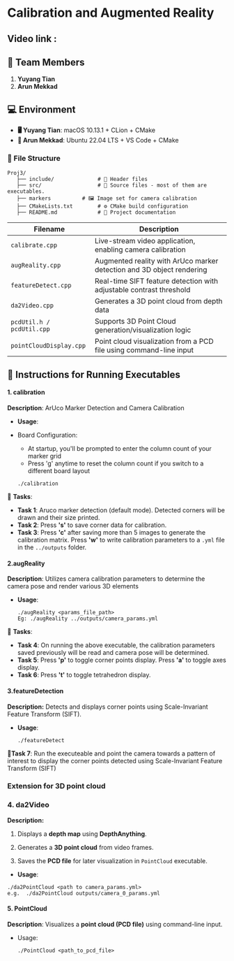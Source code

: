 # Calibration and Augmented Reality

## Video link : 

## 👥 Team Members
1. **Yuyang Tian**
2. **Arun Mekkad**

## 💻 Environment
- **🖥️ Yuyang Tian**: macOS 10.13.1 + CLion + CMake
- **🐧 Arun Mekkad**: Ubuntu 22.04 LTS + VS Code + CMake

### 📂 File Structure
```
Proj3/
   ├── include/              # 📁 Header files
   ├── src/                  # 📁 Source files - most of them are executables.
   ├── markers          # 🖼️ Image set for camera calibration
   ├── CMakeLists.txt        # ⚙️ CMake build configuration
   ├── README.md             # 📖 Project documentation
```
| **Filename**              | **Description**                                              |
| ------------------------- | ------------------------------------------------------------ |
| `calibrate.cpp`           | Live-stream video application, enabling camera calibration   |
| `augReality.cpp`          | Augmented reality with ArUco marker detection and 3D object rendering |
| `featureDetect.cpp`       | Real-time SIFT feature detection with adjustable contrast threshold |
| `da2Video.cpp`            | Generates a 3D point cloud from depth data                   |
| `pcdUtil.h / pcdUtil.cpp` | Supports 3D Point Cloud generation/visualization logic       |
| `pointCloudDisplay.cpp`   | Point cloud visualization from a PCD file using command-line input |

## 📌 Instructions for Running Executables

#### **1. calibration**

**Description**: ArUco Marker Detection and Camera Calibration
- **Usage**:
- Board Configuration:
  
  * At startup, you'll be prompted to enter the column count of your marker grid
  * Press 'g' anytime to reset the column count if you switch to a different board layout
  
  ```
  ./calibration
  ```

🔹 **Tasks**:

- **Task 1**: Aruco marker detection (default mode). Detected corners will be drawn and their size printed.
- **Task 2**: Press **'s'** to save corner data for calibration.
- **Task 3**: Press **'c'** after saving more than 5 images to generate the calibration matrix. Press **'w'** to write calibration parameters to a `.yml` file in the `../outputs` folder.

#### 2.augReality

**Description**: Utilizes camera calibration parameters to determine the camera pose and render various 3D elements

- **Usage**:

  ```
  ./augReality <params_file_path>
  Eg: ./augReality ../outputs/camera_params.yml
  ```

🔹 **Tasks**:

- **Task 4**: On running the above executable, the calibration parameters saved previously will be read and camera pose will be determined.
- **Task 5**: Press **'p'** to toggle corner points display. Press **'a'** to toggle axes display.
- **Task 6**: Press **'t'** to toggle tetrahedron display.

#### **3.featureDetection**

**Description:** Detects and displays corner points using Scale-Invariant Feature Transform (SIFT).

* **Usage**:

  ```
  ./featureDetect
  ```

🔹**Task 7**:  Run the executeable and point the camera towards a pattern of interest to display the corner points detected using Scale-Invariant Feature Transform (SIFT)

### Extension for 3D point cloud

### 4. da2Video

**Description:** 

1. Displays a **depth map** using **DepthAnything**.

2. Generates a **3D point cloud** from video frames.

3. Saves the **PCD file** for later visualization in `PointCloud` executable.

* **Usage**:

```
./da2PointCloud <path to camera_params.yml>
e.g.  ./da2PointCloud outputs/camera_0_params.yml
```

#### 5. PointCloud

**Description**: Visualizes a **point cloud (PCD file)** using command-line input.

* Usage:

  ```
  ./PointCloud <path_to_pcd_file>
  ```
